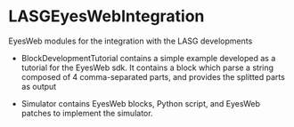 # LASGEyesWebIntegration

EyesWeb modules for the integration with the LASG developments

- BlockDevelopmentTutorial contains a simple example developed as a tutorial for the EyesWeb sdk. It contains a block which parse a string composed of 4 comma-separated parts, and provides the splitted parts as output

- Simulator contains EyesWeb blocks, Python script, and EyesWeb patches to implement the simulator.

